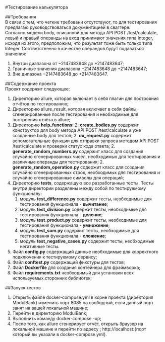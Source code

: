 #Тестирование калькулятора


##Требования  
В связи с тем, что четкие требовани отсутствуют, то для тестирования предлагаю руководствоваться
документацией в сваггере.  
Согласно модели body, описанной для метода API POST /test/calculate, левый и правый
операнды на вход принимают значения типа Integer, исходя из этого, предположим, что результат
тоже быть только типа Integer.
Соответственно в качестве операндов будут подаваться значения:
1. Внутри диапазона от −2147483648 до +2147483647;
2. Граничные значения диапазона −2147483648 до +2147483647;
3. Вне дипазона −2147483648 до +2147483647.


##Содержание проекта  
Проект содержит следующее:
1. Директорию allure, которая включает в себя плагин для построяния отчётов по тестированию;
1. Директорию allure_result, которая включает в себя файлы, сгенерированные после тестирования и необходимые для
построения отчёта в allure;
1. Директорию **help_functions**:
    2. **create_bodies.py** содержит конструктор для body метода API POST /test/calculate и уже созданные body для тестов;
    2. **do_request.py** содержит вспомогательные функции для отправки запроса методом API POST /test/calculate и 
    проверки статус кода ответа;
    2. **generate_random_numbers.py** содержит класс для создания случайно сгенерированных чисел, необходимых для тестирования
    и различные операнды для тестирования;
    2. **generate_random_operation.py** содержит класс для создания случайно сгенерированных строк, необходимых для тестирования
    и случайно сгенерированные символы для операций;
1. Директорию **tests**, содержащую все разработанные тесты. 
Тесты внутри директории разделены между собой по тестируемому функционалу:
    1. модуль **test_difference.py** содержит тесты, необходимые для тестирования функционала - **вычитание**;
    1. модуль **test_division.py** содержит тесты, необходимые для тестирования функционала - **деление**;
    1. модуль **test_product.py** содержит тесты, необходимые для тестирования функционала - **умножение**;
    1. модуль **test_sum.py** содержит тесты, необходимые для тестирования функционала - **сложение**;
    1. модуль **test_negative_cases.py** содержит тесты, необходимые негативные тесты.
1. Файл **config.py** содержащий данные необходимые для корректного подключения к тестируемому сервису;
1. Файл **conftest.py** содержащий фикстуры для тестов;
1. Файл **Dockerfile** для создания контейнера для фрэймворка;
1. Файл **requirements.txt** необходимый для установки всех используемых сторонних библиотек;
    


##Запуск тестов

1. Открыть файле docker-compose.yml в корне проекта (директория ModulBank) изменить порт 8085 на свободный, если данный порт занят на вашей локальной машине;
1. Перейти в директорию ModulBank;
1. Выполнить команду docker-compose -up;
1. После того, как allure сгенерирует отчёт, открыть браузер на локальной машине и перейти по адресу ;
http://localhost:{порт который вы указали в docker-compose.yml}.
